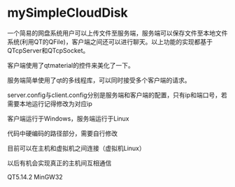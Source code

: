 # mySimpleCloudDisk

一个简易的网盘系统用户可以上传文件至服务端，服务端可以保存文件至本地文件系统(利用QT的QFile)，客户端之间还可以进行聊天。以上功能的实现都基于QTcpServer和QTcpSocket。

客户端使用了qtmaterial的控件来美化了一下。

服务端简单使用了qt的多线程库，可以同时接受多个客户端的请求。

server.config与client.config分别是服务端和客户端的配置，只有ip和端口号，若需要本地运行记得修改为对应ip

客户端运行于Windows，服务端运行于Linux

代码中硬编码的路径部分，需要自行修改

目前可以在主机和虚拟机之间连接（虚拟机Linux）

以后有机会实现真正的主机间互相通信


QT5.14.2 MinGW32
